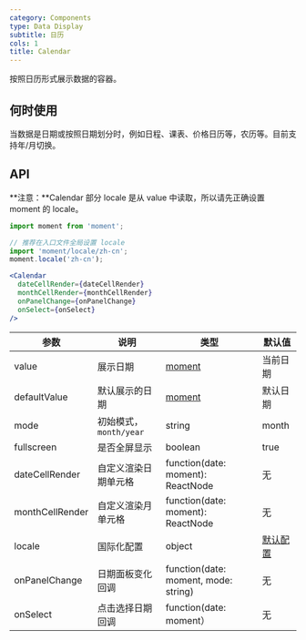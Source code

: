 ```yaml
---
category: Components
type: Data Display
subtitle: 日历
cols: 1
title: Calendar
---
```


按照日历形式展示数据的容器。

## 何时使用

当数据是日期或按照日期划分时，例如日程、课表、价格日历等，农历等。目前支持年/月切换。


## API

**注意：**Calendar 部分 locale 是从 value 中读取，所以请先正确设置 moment 的 locale。

```jsx
import moment from 'moment';

// 推荐在入口文件全局设置 locale
import 'moment/locale/zh-cn';
moment.locale('zh-cn');

<Calendar
  dateCellRender={dateCellRender}
  monthCellRender={monthCellRender}
  onPanelChange={onPanelChange}
  onSelect={onSelect}
/>
```

| 参数         | 说明           | 类型     | 默认值       |
|--------------|----------------|----------|--------------|
| value        | 展示日期       | [moment](http://momentjs.com/)     | 当前日期     |
| defaultValue | 默认展示的日期  | [moment](http://momentjs.com/)     | 默认日期     |
| mode         | 初始模式，`month/year` | string | month  |
| fullscreen   | 是否全屏显示   | boolean     | true         |
| dateCellRender     | 自定义渲染日期单元格| function(date: moment): ReactNode   | 无 |
| monthCellRender    | 自定义渲染月单元格  | function(date: moment): ReactNode   | 无 |
| locale       | 国际化配置     | object   | [默认配置](https://github.com/ant-design/ant-design/blob/master/components/date-picker/locale/example.json)  |
| onPanelChange| 日期面板变化回调 | function(date: moment, mode: string) | 无 |
| onSelect     | 点击选择日期回调 | function(date: moment）              | 无 |
